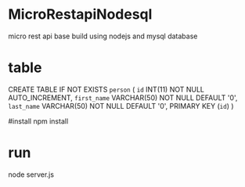 # MicroRestapiNodesql
micro rest api base build using nodejs and mysql database 

# table
CREATE TABLE IF NOT EXISTS `person` (
  `id` INT(11) NOT NULL AUTO_INCREMENT,
  `first_name` VARCHAR(50) NOT NULL DEFAULT '0',
  `last_name` VARCHAR(50) NOT NULL DEFAULT '0',
  PRIMARY KEY (`id`)
)


#install
npm install

# run 
node server.js


